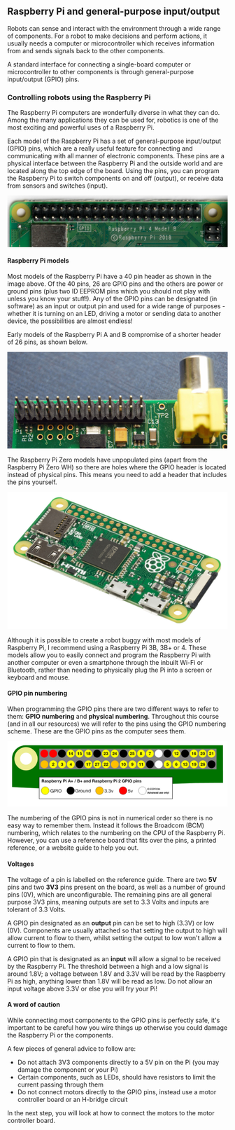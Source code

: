 [comment]: # (
Is this step open? Y/N
If so, short description of this step:
Related links:
Related files:
)

## Raspberry Pi and general-purpose input/output

Robots can sense and interact with the environment through a wide range of components. For a robot to make decisions and perform actions, it usually needs a computer or microcontroller which receives information from and sends signals back to the other components.

A standard interface for connecting a single-board computer or microcontroller to other components is through general-purpose input/output (GPIO) pins.

### Controlling robots using the Raspberry Pi

The Raspberry Pi computers are wonderfully diverse in what they can do. Among the many applications they can be used for, robotics is one of the most exciting and powerful uses of a Raspberry Pi.

Each model of the Raspberry Pi has a set of general-purpose input/output (GPIO) pins, which are a really useful feature for connecting and communicating with all manner of electronic components. These pins are a physical interface between the Raspberry Pi and the outside world and are located along the top edge of the board. Using the pins, you can program the Raspberry Pi to switch components on and off (output), or receive data from sensors and switches (input).

![The GPIO pins on a Raspberry Pi 4 with a 40 pin header](images/1_4-gpio-pins-raspberry-pi-4-40-header.jpg)

#### Raspberry Pi models

Most models of the Raspberry Pi have a 40 pin header as shown in the image above. Of the 40 pins, 26 are GPIO pins and the others are power or ground pins (plus two ID EEPROM pins which you should not play with unless you know your stuff!). Any of the GPIO pins can be designated (in software) as an input or output pin and used for a wide range of purposes - whether it is turning on an LED, driving a motor or sending data to another device, the possibilities are almost endless!

Early models of the Raspberry Pi A and B compromise of a shorter header of 26 pins, as shown below.

![The GPIO pins on a Raspberry Pi 1 with a 26 pin header](images/1_4-gpio-pins-raspberry-pi-1-26-header.jpg)

The Raspberry Pi Zero models have unpopulated pins (apart from the Raspberry Pi Zero WH) so there are holes where the GPIO header is located instead of physical pins. This means you need to add a header that includes the pins yourself.  

![A Raspberry Pi Zero with a solder-less header](images/1_4-raspberry-pi-zero.jpg)

Although it is possible to create a robot buggy with most models of Raspberry Pi, I recommend using a Raspberry Pi 3B, 3B+ or 4. These models allow you to easily connect and program the Raspberry Pi with another computer or even a smartphone through the inbuilt Wi-Fi or Bluetooth, rather than needing to physically plug the Pi into a screen or keyboard and mouse.

#### GPIO pin numbering

When programming the GPIO pins there are two different ways to refer to them: **GPIO numbering** and **physical numbering**. Throughout this course (and in all our resources) we will refer to the pins using the GPIO numbering scheme. These are the GPIO pins as the computer sees them.

![The layout of the GPIO pins on a 40 pin Raspberry Pi using GPIO numbering, which can be used as a reference guide.](images/1_4-gpio-numbers-raspberry-pi-40-pin-header.png)

The numbering of the GPIO pins is not in numerical order so there is no easy way to remember them. Instead it follows the Broadcom (BCM) numbering, which relates to the numbering on the CPU of the Raspberry Pi. However, you can use a reference board that fits over the pins, a printed reference, or a website guide to help you out.

[comment]: # (Link to reference guide / board?)

#### Voltages

The voltage of a pin is labelled on the reference guide. There are two **5V** pins and two **3V3** pins present on the board, as well as a number of ground pins (0V), which are unconfigurable. The remaining pins are all general purpose 3V3 pins, meaning outputs are set to 3.3 Volts and inputs are tolerant of 3.3 Volts.

A GPIO pin designated as an **output** pin can be set to high (3.3V) or low (0V). Components are usually attached so that setting the output to high will allow current to flow to them, whilst setting the output to low won't allow a current to flow to them.

A GPIO pin that is designated as an **input** will allow a signal to be received by the Raspberry Pi. The threshold between a high and a low signal is around 1.8V; a voltage between 1.8V and 3.3V will be read by the Raspberry Pi as high, anything lower than 1.8V will be read as low. Do not allow an input voltage above 3.3V or else you will fry your Pi!

#### A word of caution

While connecting most components to the GPIO pins is perfectly safe, it's important to be careful how you wire things up otherwise you could damage the Raspberry Pi or the components.

A few pieces of general advice to follow are:

+ Do not attach 3V3 components directly to a 5V pin on the Pi (you may damage the component or your Pi)
+ Certain components, such as LEDs, should have resistors to limit the current passing through them
+ Do not connect motors directly to the GPIO pins, instead use a motor controller board or an H-bridge circuit

In the next step, you will look at how to connect the motors to the motor controller board.